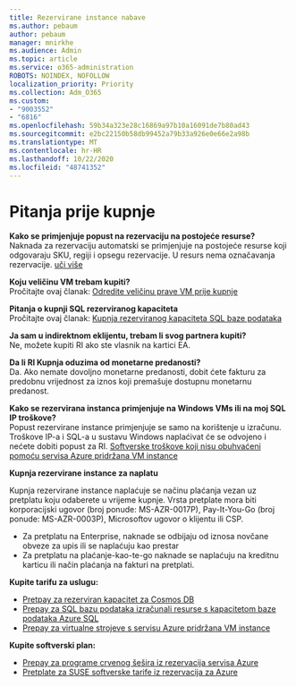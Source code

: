 ```yaml
---
title: Rezervirane instance nabave
ms.author: pebaum
author: pebaum
manager: mnirkhe
ms.audience: Admin
ms.topic: article
ms.service: o365-administration
ROBOTS: NOINDEX, NOFOLLOW
localization_priority: Priority
ms.collection: Adm_O365
ms.custom:
- "9003552"
- "6816"
ms.openlocfilehash: 59b34a323e28c16869a97b10a16091de7b80ad43
ms.sourcegitcommit: e2bc22150b58db99452a79b33a926e0e66e2a98b
ms.translationtype: MT
ms.contentlocale: hr-HR
ms.lasthandoff: 10/22/2020
ms.locfileid: "48741352"
---
```

# <a name="questions-before-purchase"></a>Pitanja prije kupnje

**Kako se primjenjuje popust na rezervaciju na postojeće resurse?**  
Naknada za rezervaciju automatski se primjenjuje na postojeće resurse koji odgovaraju SKU, regiji i opsegu rezervacije. U resurs nema označavanja rezervacije. [uči više](https://docs.microsoft.com/azure/cost-management-billing/reservations/save-compute-costs-reservations?WT.mc_id=Portal-Microsoft_Azure_Support#how-reservation-discount-is-applied) 

**Koju veličinu VM trebam kupiti?**  
Pročitajte ovaj članak: [Odredite veličinu prave VM prije kupnje](https://docs.microsoft.com/azure/virtual-machines/windows/prepay-reserved-vm-instances?toc=/azure/billing/TOC.json&WT.mc_id=Portal-Microsoft_Azure_Support#determine-the-right-vm-size-before-you-buy)

**Pitanja o kupnji SQL rezerviranog kapaciteta**  
Pročitajte ovaj članak: [Kupnja rezerviranog kapaciteta SQL baze podataka](https://docs.microsoft.com/azure/sql-database/sql-database-reserved-capacity?toc=/azure/billing/TOC.json&WT.mc_id=Portal-Microsoft_Azure_Support#buy-sql-database-reserved-capacity)

**Ja sam u indirektnom eklijentu, trebam li svog partnera kupiti?**  
Ne, možete kupiti RI ako ste vlasnik na kartici EA.

**Da li RI Kupnja oduzima od monetarne predanosti?**  
Da. Ako nemate dovoljno monetarne predanosti, dobit ćete fakturu za predobnu vrijednost za iznos koji premašuje dostupnu monetarnu predanost.

**Kako se rezervirana instanca primjenjuje na Windows VMs ili na moj SQL IP troškove?**  
Popust rezervirane instance primjenjuje se samo na korištenje u izračunu. Troškove IP-a i SQL-a u sustavu Windows naplaćivat će se odvojeno i nećete dobiti popust za RI. [Softverske troškove koji nisu obuhvaćeni pomoću servisa Azure pridržana VM instance](https://docs.microsoft.com/azure/billing/billing-reserved-instance-windows-software-costs?WT.mc_id=Portal-Microsoft_Azure_Support)  
      
**Kupnja rezervirane instance za naplatu**  
      
Kupnja rezervirane instance naplaćuje se načinu plaćanja vezan uz pretplatu koju odaberete u vrijeme kupnje. Vrsta pretplate mora biti korporacijski ugovor (broj ponude: MS-AZR-0017P), Pay-It-You-Go (broj ponude: MS-AZR-0003P), Microsoftov ugovor o klijentu ili CSP.

-   Za pretplatu na Enterprise, naknade se odbijaju od iznosa novčane obveze za upis ili se naplaćuju kao prestar
-   Za pretplatu na plaćanje-kao-te-go naknade se naplaćuju na kreditnu karticu ili način plaćanja na fakturi na pretplati.

**Kupite tarifu za uslugu:**

-   [Pretpay za rezerviran kapacitet za Cosmos DB](https://docs.microsoft.com/azure/cosmos-db/cosmos-db-reserved-capacity?WT.mc_id=Portal-Microsoft_Azure_Support)
-   [Prepay za SQL bazu podataka izračunali resurse s kapacitetom baze podataka Azure SQL](https://docs.microsoft.com/azure/sql-database/sql-database-reserved-capacity?WT.mc_id=Portal-Microsoft_Azure_Support)
-   [Prepay za virtualne strojeve s servisu Azure pridržana VM instance](https://docs.microsoft.com/azure/virtual-machines/windows/prepay-reserved-vm-instances?WT.mc_id=Portal-Microsoft_Azure_Support)

**Kupite softverski plan:**

-   [Prepay za programe crvenog šešira iz rezervacija servisa Azure](https://docs.microsoft.com/azure/virtual-machines/linux/prepay-rhel-software-charges?WT.mc_id=Portal-Microsoft_Azure_Support)
-   [Pretplate za SUSE softverske tarife iz rezervacija za Azure](https://docs.microsoft.com/azure/virtual-machines/linux/prepay-suse-software-charges?WT.mc_id=Portal-Microsoft_Azure_Support)